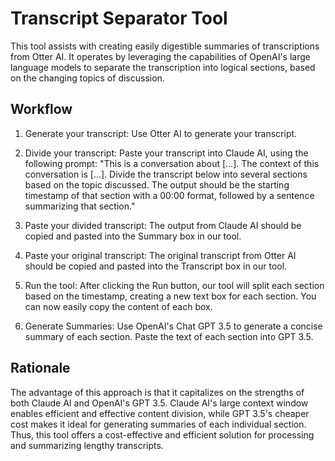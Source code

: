 # Transcript Separator Tool

This tool assists with creating easily digestible summaries of transcriptions from Otter AI. It operates by leveraging the capabilities of OpenAI's large language models to separate the transcription into logical sections, based on the changing topics of discussion.

## Workflow ## 

1. Generate your transcript: Use Otter AI to generate your transcript.

2. Divide your transcript: Paste your transcript into Claude AI, using the following prompt: "This is a conversation about [...]. The context of this conversation is [...]. Divide the transcript below into several sections based on the topic discussed. The output should be the starting timestamp of that section with a 00:00 format, followed by a sentence summarizing that section."

3. Paste your divided transcript: The output from Claude AI should be copied and pasted into the Summary box in our tool.

4. Paste your original transcript: The original transcript from Otter AI should be copied and pasted into the Transcript box in our tool.

5. Run the tool: After clicking the Run button, our tool will split each section based on the timestamp, creating a new text box for each section. You can now easily copy the content of each box.

6. Generate Summaries: Use OpenAI's Chat GPT 3.5 to generate a concise summary of each section. Paste the text of each section into GPT 3.5.

## Rationale ## 

The advantage of this approach is that it capitalizes on the strengths of both Claude AI and OpenAI's GPT 3.5. Claude AI's large context window enables efficient and effective content division, while GPT 3.5's cheaper cost makes it ideal for generating summaries of each individual section. Thus, this tool offers a cost-effective and efficient solution for processing and summarizing lengthy transcripts.
